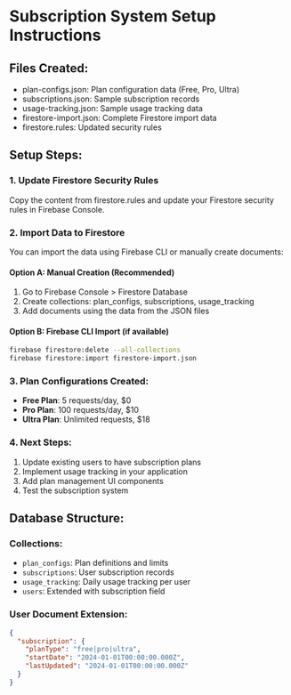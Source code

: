 # Subscription System Setup Instructions

## Files Created:
- plan-configs.json: Plan configuration data (Free, Pro, Ultra)
- subscriptions.json: Sample subscription records
- usage-tracking.json: Sample usage tracking data
- firestore-import.json: Complete Firestore import data
- firestore.rules: Updated security rules

## Setup Steps:

### 1. Update Firestore Security Rules
Copy the content from firestore.rules and update your Firestore security rules in Firebase Console.

### 2. Import Data to Firestore
You can import the data using Firebase CLI or manually create documents:

#### Option A: Manual Creation (Recommended)
1. Go to Firebase Console > Firestore Database
2. Create collections: plan_configs, subscriptions, usage_tracking
3. Add documents using the data from the JSON files

#### Option B: Firebase CLI Import (if available)
```bash
firebase firestore:delete --all-collections
firebase firestore:import firestore-import.json
```

### 3. Plan Configurations Created:
- **Free Plan**: 5 requests/day, $0
- **Pro Plan**: 100 requests/day, $10
- **Ultra Plan**: Unlimited requests, $18

### 4. Next Steps:
1. Update existing users to have subscription plans
2. Implement usage tracking in your application
3. Add plan management UI components
4. Test the subscription system

## Database Structure:

### Collections:
- `plan_configs`: Plan definitions and limits
- `subscriptions`: User subscription records
- `usage_tracking`: Daily usage tracking per user
- `users`: Extended with subscription field

### User Document Extension:
```json
{
  "subscription": {
    "planType": "free|pro|ultra",
    "startDate": "2024-01-01T00:00:00.000Z",
    "lastUpdated": "2024-01-01T00:00:00.000Z"
  }
}
```
